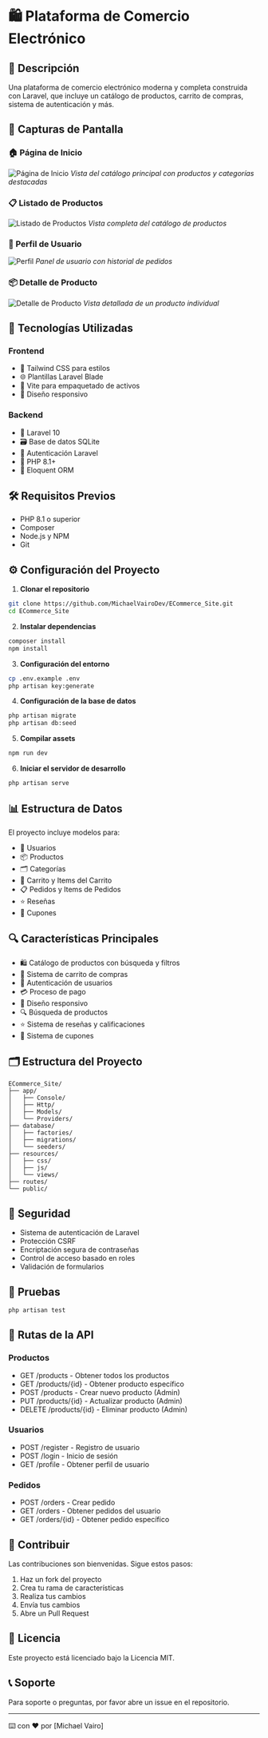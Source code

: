 # 🛍️ Plataforma de Comercio Electrónico

## 📝 Descripción

Una plataforma de comercio electrónico moderna y completa construida con Laravel, que incluye un catálogo de productos, carrito de compras, sistema de autenticación y más.

## 📸 Capturas de Pantalla

### 🏠 Página de Inicio

![Página de Inicio](/screenshots/home.png)
_Vista del catálogo principal con productos y categorías destacadas_

### 📋 Listado de Productos

![Listado de Productos](/screenshots/list-products.png)
_Vista completa del catálogo de productos_

### 👤 Perfil de Usuario

![Perfil](/screenshots/profile.png)
_Panel de usuario con historial de pedidos_

### 📦 Detalle de Producto

![Detalle de Producto](/screenshots/single-product.png)
_Vista detallada de un producto individual_

## 🚀 Tecnologías Utilizadas

### Frontend

-   🎨 Tailwind CSS para estilos
-   🌐 Plantillas Laravel Blade
-   🔄 Vite para empaquetado de activos
-   📱 Diseño responsivo

### Backend

-   🚀 Laravel 10
-   🗃️ Base de datos SQLite
-   🔐 Autenticación Laravel
-   📝 PHP 8.1+
-   🔄 Eloquent ORM

## 🛠️ Requisitos Previos

-   PHP 8.1 o superior
-   Composer
-   Node.js y NPM
-   Git

## ⚙️ Configuración del Proyecto

1. **Clonar el repositorio**

```bash
git clone https://github.com/MichaelVairoDev/ECommerce_Site.git
cd ECommerce_Site
```

2. **Instalar dependencias**

```bash
composer install
npm install
```

3. **Configuración del entorno**

```bash
cp .env.example .env
php artisan key:generate
```

4. **Configuración de la base de datos**

```bash
php artisan migrate
php artisan db:seed
```

5. **Compilar assets**

```bash
npm run dev
```

6. **Iniciar el servidor de desarrollo**

```bash
php artisan serve
```

## 📊 Estructura de Datos

El proyecto incluye modelos para:

-   👤 Usuarios
-   📦 Productos
-   🗂️ Categorías
-   🛒 Carrito y Items del Carrito
-   📋 Pedidos y Items de Pedidos
-   ⭐ Reseñas
-   🎫 Cupones

## 🔍 Características Principales

-   🛍️ Catálogo de productos con búsqueda y filtros
-   🛒 Sistema de carrito de compras
-   👤 Autenticación de usuarios
-   💳 Proceso de pago
-   📱 Diseño responsivo
-   🔍 Búsqueda de productos
-   ⭐ Sistema de reseñas y calificaciones
-   🎫 Sistema de cupones

## 🗂️ Estructura del Proyecto

```
ECommerce_Site/
├── app/
│   ├── Console/
│   ├── Http/
│   ├── Models/
│   └── Providers/
├── database/
│   ├── factories/
│   ├── migrations/
│   └── seeders/
├── resources/
│   ├── css/
│   ├── js/
│   └── views/
├── routes/
└── public/
```

## 🔐 Seguridad

-   Sistema de autenticación de Laravel
-   Protección CSRF
-   Encriptación segura de contraseñas
-   Control de acceso basado en roles
-   Validación de formularios

## 🧪 Pruebas

```bash
php artisan test
```

## 📝 Rutas de la API

### Productos

-   GET /products - Obtener todos los productos
-   GET /products/{id} - Obtener producto específico
-   POST /products - Crear nuevo producto (Admin)
-   PUT /products/{id} - Actualizar producto (Admin)
-   DELETE /products/{id} - Eliminar producto (Admin)

### Usuarios

-   POST /register - Registro de usuario
-   POST /login - Inicio de sesión
-   GET /profile - Obtener perfil de usuario

### Pedidos

-   POST /orders - Crear pedido
-   GET /orders - Obtener pedidos del usuario
-   GET /orders/{id} - Obtener pedido específico

## 👥 Contribuir

Las contribuciones son bienvenidas. Sigue estos pasos:

1. Haz un fork del proyecto
2. Crea tu rama de características
3. Realiza tus cambios
4. Envía tus cambios
5. Abre un Pull Request

## 📄 Licencia

Este proyecto está licenciado bajo la Licencia MIT.

## 📞 Soporte

Para soporte o preguntas, por favor abre un issue en el repositorio.

---

⌨️ con ❤️ por [Michael Vairo]
